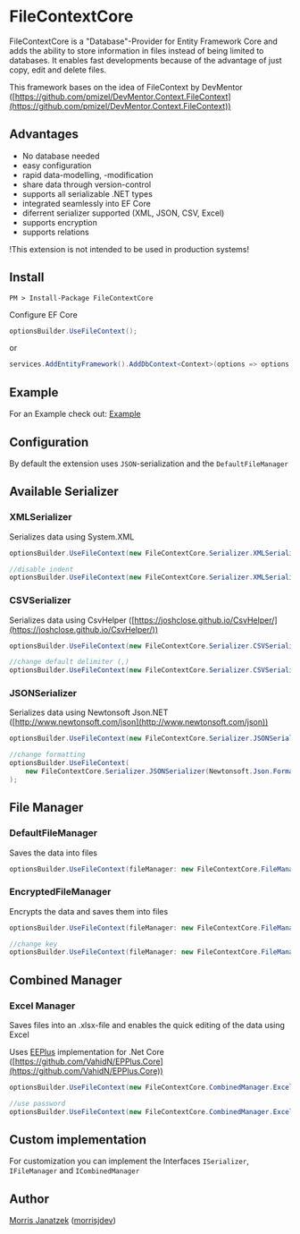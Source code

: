 # FileContextCore

FileContextCore is a "Database"-Provider for Entity Framework Core and adds the ability to store information in files instead of being limited to databases. It enables fast developments because of the advantage of just copy, edit and delete files.

This framework bases on the idea of FileContext by DevMentor ([https://github.com/pmizel/DevMentor.Context.FileContext](https://github.com/pmizel/DevMentor.Context.FileContext))

## Advantages

- No database needed
- easy configuration
- rapid data-modelling, -modification
- share data through version-control
- supports all serializable .NET types
- integrated seamlessly into EF Core
- diferrent serializer supported (XML, JSON, CSV, Excel)
- supports encryption
- supports relations

!This extension is not intended to be used in production systems!

## Install

```
PM > Install-Package FileContextCore
```

Configure EF Core

```cs
optionsBuilder.UseFileContext();
```

or

```cs
services.AddEntityFramework().AddDbContext<Context>(options => options.UseFileContext());
```

## Example

For an Example check out: [Example](https://github.com/morrisjdev/FileContextCore/tree/master/src/Example)

## Configuration

By default the extension uses `JSON`-serialization and the `DefaultFileManager`

## Available Serializer

### XMLSerializer

Serializes data using System.XML

```cs
optionsBuilder.UseFileContext(new FileContextCore.Serializer.XMLSerializer());

//disable indent
optionsBuilder.UseFileContext(new FileContextCore.Serializer.XMLSerializer(false));
```

### CSVSerializer

Serializes data using CsvHelper ([https://joshclose.github.io/CsvHelper/](https://joshclose.github.io/CsvHelper/))

```cs
optionsBuilder.UseFileContext(new FileContextCore.Serializer.CSVSerializer());

//change default delimiter (,)
optionsBuilder.UseFileContext(new FileContextCore.Serializer.CSVSerializer(";"));
```

### JSONSerializer

Serializes data using Newtonsoft Json.NET ([http://www.newtonsoft.com/json](http://www.newtonsoft.com/json))

```cs
optionsBuilder.UseFileContext(new FileContextCore.Serializer.JSONSerializer());

//change formatting
optionsBuilder.UseFileContext(
    new FileContextCore.Serializer.JSONSerializer(Newtonsoft.Json.Formatting.None)
);
```

## File Manager

### DefaultFileManager

Saves the data into files

```cs
optionsBuilder.UseFileContext(fileManager: new FileContextCore.FileManager.DefaultFileManager());
```

### EncryptedFileManager

Encrypts the data and saves them into files

```cs
optionsBuilder.UseFileContext(fileManager: new FileContextCore.FileManager.EncryptedFileManager());

//change key
optionsBuilder.UseFileContext(fileManager: new FileContextCore.FileManager.EncryptedFileManager("key"));
```

## Combined Manager

### Excel Manager

Saves files into an .xlsx-file and enables the quick editing of the data using Excel

Uses [EEPlus](http://epplus.codeplex.com/documentation) implementation for .Net Core ([https://github.com/VahidN/EPPlus.Core](https://github.com/VahidN/EPPlus.Core))

```cs
optionsBuilder.UseFileContext(new FileContextCore.CombinedManager.ExcelManager());

//use password
optionsBuilder.UseFileContext(new FileContextCore.CombinedManager.ExcelManager("password"));
```

## Custom implementation

For customization you can implement the Interfaces `ISerializer`, `IFileManager` and `ICombinedManager`

## Author

[Morris Janatzek](http://morrisj.net) ([morrisjdev](https://github.com/morrisjdev))